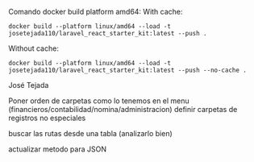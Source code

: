 Comando docker build platform amd64:
With cache:
```
docker build --platform linux/amd64 --load -t josetejada110/laravel_react_starter_kit:latest --push .
```
Without cache:
```
docker build --platform linux/amd64 --load -t josetejada110/laravel_react_starter_kit:latest --push --no-cache .
```
José Tejada


Poner orden de carpetas como lo tenemos en el menu (financieros/contabilidad/nomina/administracion)
definir carpetas de registros no especiales

buscar las rutas desde una tabla (analizarlo bien)

actualizar metodo para JSON



